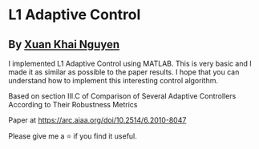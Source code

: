 # L1 Adaptive Control
## By [Xuan Khai Nguyen](https://www.linkedin.com/in/khainx/)
I implemented L1 Adaptive Control using MATLAB. This is very basic and I made it as similar as possible to the paper results. I hope that you can understand how to implement this interesting control algorithm.

Based on section III.C of Comparison of Several Adaptive Controllers According to Their Robustness Metrics 

Paper at https://arc.aiaa.org/doi/10.2514/6.2010-8047

Please give me a ⭐ if you find it useful.
